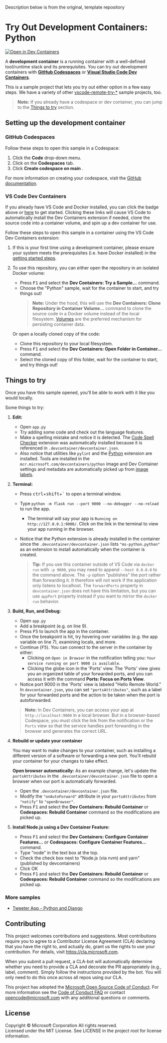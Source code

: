 Description below is from the original, template repository

# Try Out Development Containers: Python

[![Open in Dev Containers](https://img.shields.io/static/v1?label=Dev%20Containers&message=Open&color=blue&logo=visualstudiocode)](https://vscode.dev/redirect?url=vscode://ms-vscode-remote.remote-containers/cloneInVolume?url=https://github.com/microsoft/vscode-remote-try-python)

A **development container** is a running container with a well-defined tool/runtime stack and its prerequisites. You can try out development containers with **[GitHub Codespaces](https://github.com/features/codespaces)** or **[Visual Studio Code Dev Containers](https://aka.ms/vscode-remote/containers)**.

This is a sample project that lets you try out either option in a few easy steps. We have a variety of other [vscode-remote-try-*](https://github.com/search?q=org%3Amicrosoft+vscode-remote-try-&type=Repositories) sample projects, too.

> **Note:** If you already have a codespace or dev container, you can jump to the [Things to try](#things-to-try) section. 

## Setting up the development container

### GitHub Codespaces
Follow these steps to open this sample in a Codespace:
1. Click the **Code** drop-down menu.
2. Click on the **Codespaces** tab.
3. Click **Create codespace on main** .

For more information on creating your codespace, visit the [GitHub documentation](https://docs.github.com/en/free-pro-team@latest/github/developing-online-with-codespaces/creating-a-codespace#creating-a-codespace).

### VS Code Dev Containers

If you already have VS Code and Docker installed, you can click the badge above or [here](https://vscode.dev/redirect?url=vscode://ms-vscode-remote.remote-containers/cloneInVolume?url=https://github.com/microsoft/vscode-remote-try-python) to get started. Clicking these links will cause VS Code to automatically install the Dev Containers extension if needed, clone the source code into a container volume, and spin up a dev container for use.

Follow these steps to open this sample in a container using the VS Code Dev Containers extension:

1. If this is your first time using a development container, please ensure your system meets the prerequisites (i.e. have Docker installed) in the [getting started steps](https://aka.ms/vscode-remote/containers/getting-started).

2. To use this repository, you can either open the repository in an isolated Docker volume:

    - Press <kbd>F1</kbd> and select the **Dev Containers: Try a Sample...** command.
    - Choose the "Python" sample, wait for the container to start, and try things out!
        > **Note:** Under the hood, this will use the **Dev Containers: Clone Repository in Container Volume...** command to clone the source code in a Docker volume instead of the local filesystem. [Volumes](https://docs.docker.com/storage/volumes/) are the preferred mechanism for persisting container data.   

   Or open a locally cloned copy of the code:

   - Clone this repository to your local filesystem.
   - Press <kbd>F1</kbd> and select the **Dev Containers: Open Folder in Container...** command.
   - Select the cloned copy of this folder, wait for the container to start, and try things out!

## Things to try

Once you have this sample opened, you'll be able to work with it like you would locally.

Some things to try:

1. **Edit:**
   - Open `app.py`
   - Try adding some code and check out the language features.
   - Make a spelling mistake and notice it is detected. The [Code Spell Checker](https://marketplace.visualstudio.com/items?itemName=streetsidesoftware.code-spell-checker) extension was automatically installed because it is referenced in `.devcontainer/devcontainer.json`.
   - Also notice that utilities like `pylint` and the [Python](https://marketplace.visualstudio.com/items?itemName=ms-python.python) extension are installed. Tools are installed in the `mcr.microsoft.com/devcontainers/python` image and Dev Container settings and metadata are automatically picked up from [image labels](https://containers.dev/implementors/reference/#labels).


2. **Terminal:** 
    - Press <kbd>ctrl</kbd>+<kbd>shift</kbd>+<kbd>\`</kbd> to open a terminal window.
    - Type `python -m flask run --port 9000 --no-debugger --no-reload` to run the app.
         - The terminal will say your app is `Running on http://127.0.0.1:9000/`. Click on the link in the terminal to view your app running in the browser.
    - Notice that the Python extension is already installed in the container since the `.devcontainer/devcontainer.json` lists `"ms-python.python"` as an extension to install automatically when the container is created.
    
      > **Tip:** If you use this container outside of VS Code via `docker run` with `-p 9000`, you may need to append `--host 0.0.0.0` to the command above. The `-p` option "publishes" the port rather than forwarding it. It therefore will not work if the application only listens to localhost. The `forwardPorts` property in `devcontainer.json` does not have this limitation, but you can use `appPort` property instead if you want to mirror the `docker run` behavior.

3. **Build, Run, and Debug:**
   - Open `app.py`
   - Add a breakpoint (e.g. on line 9).
   - Press <kbd>F5</kbd> to launch the app in the container.
   - Once the breakpoint is hit, try hovering over variables (e.g. the app variable on line 7), examining locals, and more.
   - Continue (<kbd>F5</kbd>). You can connect to the server in the container by either: 
      - Clicking on `Open in Browser` in the notification telling you: `Your service running on port 9000 is available`.
      - Clicking the globe icon in the 'Ports' view. The 'Ports' view gives you an organized table of your forwarded ports, and you can access it with the command **Ports: Focus on Ports View**.
   - Notice port 9000 in the 'Ports' view is labeled "Hello Remote World." In `devcontainer.json`, you can set `"portsAttributes"`, such as a label for your forwarded ports and the action to be taken when the port is autoforwarded.
   
   > **Note:** In Dev Containers, you can access your app at `http://localhost:9000` in a local browser. But in a browser-based Codespace, you must click the link from the notification or the `Ports` view so that the service handles port forwarding in the browser and generates the correct URL.

4. **Rebuild or update your container**

   You may want to make changes to your container, such as installing a different version of a software or forwarding a new port. You'll rebuild your container for your changes to take effect. 

   **Open browser automatically:** As an example change, let's update the `portsAttributes` in the `.devcontainer/devcontainer.json` file to open a browser when our port is automatically forwarded.
   
   - Open the `.devcontainer/devcontainer.json` file.
   - Modify the `"onAutoForward"` attribute in your `portsAttributes` from `"notify"` to `"openBrowser"`.
   - Press <kbd>F1</kbd> and select the **Dev Containers: Rebuild Container** or **Codespaces: Rebuild Container** command so the modifications are picked up.  

5. **Install Node.js using a Dev Container Feature:**
   - Press <kbd>F1</kbd> and select the **Dev Containers: Configure Container Features...** or **Codespaces: Configure Container Features...** command.
   - Type "node" in the text box at the top.
   - Check the check box next to "Node.js (via nvm) and yarn" (published by devcontainers) 
   - Click OK
   - Press <kbd>F1</kbd> and select the **Dev Containers: Rebuild Container** or **Codespaces: Rebuild Container** command so the modifications are picked up.

### More samples

- [Tweeter App - Python and Django](https://github.com/Microsoft/python-sample-tweeterapp)

## Contributing

This project welcomes contributions and suggestions.  Most contributions require you to agree to a
Contributor License Agreement (CLA) declaring that you have the right to, and actually do, grant us
the rights to use your contribution. For details, visit https://cla.microsoft.com.

When you submit a pull request, a CLA-bot will automatically determine whether you need to provide
a CLA and decorate the PR appropriately (e.g., label, comment). Simply follow the instructions
provided by the bot. You will only need to do this once across all repos using our CLA.

This project has adopted the [Microsoft Open Source Code of Conduct](https://opensource.microsoft.com/codeofconduct/).
For more information see the [Code of Conduct FAQ](https://opensource.microsoft.com/codeofconduct/faq/) or
contact [opencode@microsoft.com](mailto:opencode@microsoft.com) with any additional questions or comments.

## License

Copyright © Microsoft Corporation All rights reserved.<br />
Licensed under the MIT License. See LICENSE in the project root for license information.
